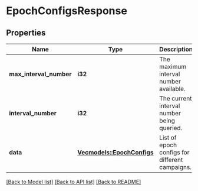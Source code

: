 # EpochConfigsResponse

## Properties

Name | Type | Description | Notes
------------ | ------------- | ------------- | -------------
**max_interval_number** | **i32** | The maximum interval number available. | 
**interval_number** | **i32** | The current interval number being queried. | 
**data** | [**Vec<models::EpochConfigs>**](EpochConfigs.md) | List of epoch configs for different campaigns. | 

[[Back to Model list]](../README.md#documentation-for-models) [[Back to API list]](../README.md#documentation-for-api-endpoints) [[Back to README]](../README.md)


